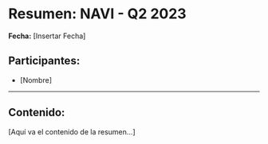 # Resumen: NAVI - Q2 2023

**Fecha:** [Insertar Fecha]

## Participantes:
* [Nombre]

---

## Contenido:

[Aquí va el contenido de la resumen...]